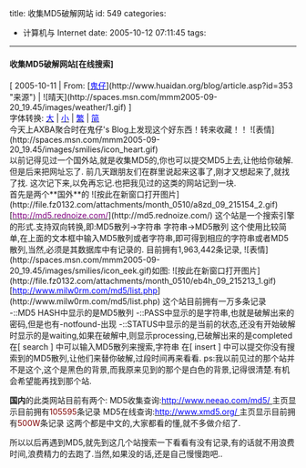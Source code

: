 title: 收集MD5破解网站
id: 549
categories:
  - 计算机与 Internet
date: 2005-10-12 07:11:45
tags:
---

<div id="msgcns!9697D6160EFEBC17!301" class="bvMsg"><div>
<div>

#### 收集MD5破解网站[在线搜索]

<div>[ 2005-10-11 | From: [<u><font color="#0000ff">鬼仔</font></u>](http://www.huaidan.org/blog/article.asp?id=353 "来源") | ![晴天](http://spaces.msn.com/mmm2005-09-20_19.45/images/weather/1.gif) ] 
<div>字体转换: <a title="字体放大"><u><font color="#0000ff">大</font></u></a> | <a title="字体缩小"><u><font color="#0000ff">小</font></u></a> | <a title="转换为繁体"><u><font color="#0000ff">繁</font></u></a> | <a title="转换为简体"><u><font color="#0000ff">简</font></u></a></div></div></div>
<div>今天上AXBA聚合时在鬼仔's Blog上发现这个好东西！转来收藏！！ ![表情](http://spaces.msn.com/mmm2005-09-20_19.45/images/smilies/icon_heart.gif)

<div>
<div><u></u></div>
<div>以前记得见过一个国外站,就是收集MD5的,你也可以提交MD5上去,让他给你破解.但是后来把网址忘了.
前几天跟朋友们在群里说起来这事了,刚才又想起来了,就找了找.
这次记下来,以免再忘记.也把我见过的这类的网站记到一块.</div></div>
首先是两个**国外**的
![按此在新窗口打开图片](http://file.fz0132.com/attachments/month_0510/a8zd_09_215154_2.gif)
[<u><font color="#800080">http://md5.rednoize.com/</font></u>](http://md5.rednoize.com/)
这个站是一个搜索引擎的形式.支持双向转换,即:MD5散列-&gt;字符串 字符串-&gt;MD5散列
这个使用比较简单,在上面的文本框中输入MD5散列或者字符串,即可得到相应的字符串或者MD5散列,当然,必须是其数据库中有记录的.
目前拥有1,963,442条记录, ![表情](http://spaces.msn.com/mmm2005-09-20_19.45/images/smilies/icon_eek.gif)如图:
![按此在新窗口打开图片](http://file.fz0132.com/attachments/month_0510/eb4h_09_215213_1.gif)
[<u><font color="#0000ff">http://www.milw0rm.com/md5/list.php</font></u>](http://www.milw0rm.com/md5/list.php)
这个站目前拥有一万多条记录
-::MD5 HASH中显示的是MD5散列
-::PASS中显示的是字符串,也就是破解出来的密码,但是也有-notfound-出现
-::STATUS中显示的是当前的状态,还没有开始破解时显示的是waiting,如果在破解中,则显示processing,已破解出来的是completed
在[ search ] 中可以输入MD5散列来搜索,字符串
在[ insert ] 中可以提交你没有搜索到的MD5散列,让他们来替你破解,过段时间再来看看.
ps:我以前见过的那个站并不是这个,这个是黑色的背景,而我原来见到的那个是白色的背景,记得很清楚.有机会希望能再找到那个站.

**国内**的此类网站目前有两个:
MD5收集查询:[<u><font color="#0000ff">http://www.neeao.com/md5/ </font></u>](http://www.neeao.com/md5/ )主页显示目前拥有<font color="maroon">105595</font>条记录
MD5在线查询:[<u><font color="#0000ff">http://www.xmd5.org/ </font></u>](http://www.xmd5.org/ )主页显示目前拥有<font color="maroon">500W</font>条记录
这两个都是中文的,大家都看的懂,就不多做介绍了.

所以以后再遇到MD5,就先到这几个站搜索一下看看有没有记录,有的话就不用浪费时间,浪费精力的去跑了.当然,如果没的话,还是自己慢慢跑吧..</div></div></div>